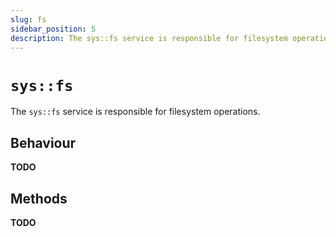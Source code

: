 ```yaml
---
slug: fs
sidebar_position: 5
description: The sys::fs service is responsible for filesystem operations.
---
```


# `sys::fs`

The `sys::fs` service is responsible for filesystem operations.

## Behaviour

**TODO**

## Methods

**TODO**
